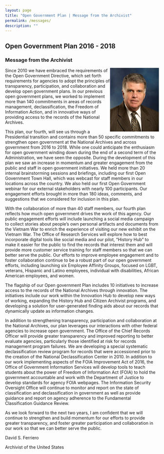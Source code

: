 ```yaml
---
layout: page
title: "Open Government Plan | Message from the Archivist"
permalink: /messages/
description: ""
---
```


## Open Government Plan 2016 - 2018

### Message from the Archivist

<img src="../assets/images/archivist.png" alt="archivist" style="float:right;max-width:200px;">
Since 2010 we have embraced the requirements of the Open Government Directive, which set forth requirements for agencies to adopt the principles of transparency, participation, and collaboration and develop open government plans. In our previous open government plans, we worked to implement more than 140 commitments in areas of records management, declassification, the Freedom of Information Action, and in innovative ways of providing access to the records of the National Archives.

This plan, our fourth, will see us through a Presidential transition and contains more than 50 specific commitments to strengthen open government at the National Archives and across government from 2016 to 2018. While one could anticipate the enthusiasm for open government winding down during the end of a second term of the Administration, we have seen the opposite. During the development of this plan we saw an increase in momentum and greater engagement from the public and staff in open government initiatives. We held more than 20 internal brainstorming sessions and briefings, including our first Open Government Town Hall, which was webcast for staff members in our locations across the country. We also held our first Open Government webinar for our external stakeholders with nearly 100 participants. Our engagement efforts brought in more than 180 ideas, comments, and suggestions that we considered for inclusion in this plan.

With the collaboration of more than 40 staff members, our fourth plan reflects how much open government drives the work of this agency. Our public engagement efforts will include launching a social media campaign to collect stories about people’s own personal artifacts and documents from the Vietnam War to enrich the experience of visiting our new exhibit on the Vietnam War. The Office of Research Services will explore how to best incorporate digital tools like social media and our pilot, “History Hub” to make it easier for the public to find the records that interest them and will provide more customer service training for staff members so that we can better serve the public. Our efforts to improve employee engagement and to foster collaboration continue to be a robust part of our open government efforts, including launching six Employee Affinity Groups, focused on LGBT, veterans, Hispanic and Latino employees, individual with disabilities, African American employees, and women.

The flagship of our Open government Plan includes 10 initiatives to increase access to the records of the National Archives through innovation. The initiatives include our work within the Innovation Hub to develop new ways of working, expanding the History Hub and Citizen Archivist programs, and developing a solution for user-generated finding aids about our records that dynamically update as information changes.

In addition to strengthening transparency, participation and collaboration at the National Archives, our plan leverages our interactions with other federal agencies to increase open government. The Office of the Chief Records Officer will provide greater transparency and improved reporting to better evaluate agencies, particularly those identified at risk for records management program failures. We are developing a special systematic declassification review program for records that were accessioned prior to the creation of the National Declassification Center in 2010. In addition to our work implementing aspects of the FOIA Improvement Act of 2016, the Office of Government Information Services will develop tools to teach students about the power of Freedom of Information Act (FOIA) to hold the government accountable and work with the Department of Justice to develop standards for agency FOIA webpages. The Information Security Oversight Office will continue to monitor and report on the state of classification and declassification in government as well as provide guidance and report on agency adherence to the Fundamental Classification Guidance Review.

As we look forward to the next two years, I am confident that we will continue to strengthen and build momentum for our efforts to provide greater transparency, and foster greater participation and collaboration in our work so that we can better serve the public.

David S. Ferriero

Archivist of the United States

